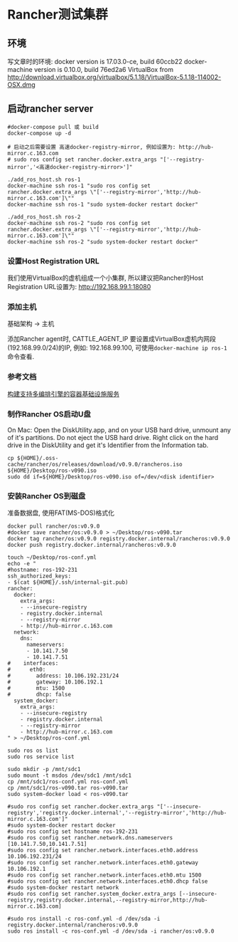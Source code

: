 
# Rancher测试集群

## 环境

  写文章时的环境:
  docker version is 17.03.0-ce, build 60ccb22
  docker-machine version is 0.10.0, build 76ed2a6
  VirtualBox from http://download.virtualbox.org/virtualbox/5.1.18/VirtualBox-5.1.18-114002-OSX.dmg

## 启动rancher server

    #docker-compose pull 或 build
    docker-compose up -d

    # 启动之后需要设置 高速docker-registry-mirror, 例如设置为: http://hub-mirror.c.163.com
    # sudo ros config set rancher.docker.extra_args "['--registry-mirror','<高速docker-registry-mirror>']"

    ./add_ros_host.sh ros-1
    docker-machine ssh ros-1 "sudo ros config set rancher.docker.extra_args \"['--registry-mirror','http://hub-mirror.c.163.com']\""
    docker-machine ssh ros-1 "sudo system-docker restart docker"

    ./add_ros_host.sh ros-2
    docker-machine ssh ros-2 "sudo ros config set rancher.docker.extra_args \"['--registry-mirror','http://hub-mirror.c.163.com']\""
    docker-machine ssh ros-2 "sudo system-docker restart docker"


### 设置Host Registration URL

  我们使用VirtualBox的虚机组成一个小集群,
  所以建议把Rancher的Host Registration URL设置为: http://192.168.99.1:18080

### 添加主机

  基础架构 -> 主机

  添加Rancher agent时, CATTLE_AGENT_IP 要设置成VirtualBox虚机内网段(192.168.99.0/24)的IP, 例如: 192.168.99.100,
  可使用`docker-machine ip ros-1`命令查看.

### 参考文档

[构建支持多编排引擎的容器基础设施服务](https://www.sdk.cn/news/6292)

### 制作Rancher OS启动U盘

On Mac:
Open the DiskUtility.app, and on your USB hard drive, unmount any of it's partitions. Do not eject the USB hard drive.
Right click on the hard drive in the DiskUtility and get it's Identifier from the Information tab.

    cp ${HOME}/.oss-cache/rancher/os/releases/download/v0.9.0/rancheros.iso ${HOME}/Desktop/ros-v090.iso
    sudo dd if=${HOME}/Desktop/ros-v090.iso of=/dev/<disk identifier>

### 安装Rancher OS到磁盘

准备数据盘, 使用FAT(MS-DOS)格式化

    docker pull rancher/os:v0.9.0
    #docker save rancher/os:v0.9.0 > ~/Desktop/ros-v090.tar
    docker tag rancher/os:v0.9.0 registry.docker.internal/rancheros:v0.9.0
    docker push registry.docker.internal/rancheros:v0.9.0

    touch ~/Desktop/ros-conf.yml
    echo -e "
    #hostname: ros-192-231
    ssh_authorized_keys:
    - $(cat ${HOME}/.ssh/internal-git.pub)
    rancher:
      docker:
        extra_args:
        - --insecure-registry
        - registry.docker.internal
        - --registry-mirror
        - http://hub-mirror.c.163.com
      network:
        dns:
          nameservers:
          - 10.141.7.50
          - 10.141.7.51
    #    interfaces:
    #      eth0:
    #        address: 10.106.192.231/24
    #        gateway: 10.106.192.1
    #        mtu: 1500
    #        dhcp: false
      system_docker:
        extra_args:
        - --insecure-registry
        - registry.docker.internal
        - --registry-mirror
        - http://hub-mirror.c.163.com
    " > ~/Desktop/ros-conf.yml

    sudo ros os list
    sudo ros service list

    sudo mkdir -p /mnt/sdc1
    sudo mount -t msdos /dev/sdc1 /mnt/sdc1
    cp /mnt/sdc1/ros-conf.yml ros-conf.yml
    cp /mnt/sdc1/ros-v090.tar ros-v090.tar
    sudo system-docker load < ros-v090.tar

    #sudo ros config set rancher.docker.extra_args "['--insecure-registry','registry.docker.internal','--registry-mirror','http://hub-mirror.c.163.com']"
    #sudo system-docker restart docker
    #sudo ros config set hostname ros-192-231
    #sudo ros config set rancher.network.dns.nameservers [10.141.7.50,10.141.7.51]
    #sudo ros config set rancher.network.interfaces.eth0.address 10.106.192.231/24
    #sudo ros config set rancher.network.interfaces.eth0.gateway 10.106.192.1
    #sudo ros config set rancher.network.interfaces.eth0.mtu 1500
    #sudo ros config set rancher.network.interfaces.eth0.dhcp false
    #sudo system-docker restart network
    #sudo ros config set rancher.system_docker.extra_args [--insecure-registry,registry.docker.internal,--registry-mirror,http://hub-mirror.c.163.com]

    #sudo ros install -c ros-conf.yml -d /dev/sda -i registry.docker.internal/rancheros:v0.9.0
    sudo ros install -c ros-conf.yml -d /dev/sda -i rancher/os:v0.9.0
